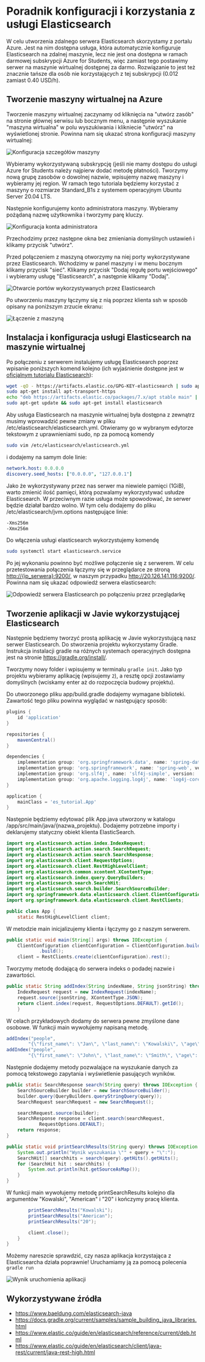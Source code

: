 # Poradnik konfiguracji i korzystania z usługi Elasticsearch

W celu utworzenia zdalnego serwera Elasticsearch skorzystamy z portalu Azure. Jest na nim dostępna usługa, która automatycznie konfiguruje Elasticsearch na zdalnej maszynie, lecz nie jest ona dostępna w ramach darmowej subskrypcji Azure for Students, więc zamiast tego postawimy serwer na maszynie wirtualnej dostępnej za darmo. Rozwiązanie to jest też znacznie tańsze dla osób nie korzystających z tej subskrypcji (0.012 zamiast 0.40 USD/h).

## Tworzenie maszyny wirtualnej na Azure

Tworzenie maszyny wirtualnej zaczynamy od kliknięcia na "utwórz zasób" na stronie głównej serwisu lub bocznym menu, a następnie wyszukanie "maszyna wirtualna" w polu wyszukiwania i klikniecie "utwórz" na wyświetlonej stronie. Powinna nam się ukazać strona konfiguracji maszyny wirtualnej:

![Konfiguracja szczegółów maszyny](images/config1.png)

Wybieramy wykorzystywaną subskrypcję (jeśli nie mamy dostępu do usługi Azure for Students należy najpierw dodać metodę płatności). Tworzymy nową grupę zasobów o dowolnej nazwie, wpisujemy nazwę maszyny i wybieramy jej region. W ramach tego tutoriala będziemy korzystać z maszyny o rozmiarze Standard_B1s z systemem operacyjnym Ubuntu Server 20.04 LTS.

Następnie konfigurujemy konto administratora maszyny. Wybieramy pożądaną nazwę użytkownika i tworzymy parę kluczy.

![Konfiguracja konta administratora](images/config2.png)

Przechodzimy przez następne okna bez zmieniania domyślnych ustawień i klikamy przycisk "utwórz".

Przed połączeniem z maszyną otworzymy na niej porty wykorzystywane przez Elasticsearch. Wchodzimy w panel maszyny i w menu bocznym klikamy przycisk "sieć". Klikamy przycisk "Dodaj regułę portu wejściowego" i wybieramy usługę "Elasticsearch", a następnie klikamy "Dodaj".

![Otwarcie portów wykorzystywanych przez Elasticsearch](images/port_open.png)

Po utworzeniu maszyny łączymy się z nią poprzez klienta ssh w sposób opisany na poniższym zrzucie ekranu:

![Łączenie z maszyną](images/connection.png)

## Instalacja i konfiguracja usługi Elasticsearch na maszynie wirtualnej

Po połączeniu z serwerem instalujemy usługę Elasticsearch poprzez wpisanie poniższych komend kolejno (ich wyjaśnienie dostępne jest w [oficjalnym tutorialu Elasticsearch](https://www.elastic.co/guide/en/elasticsearch/reference/current/deb.html)):

```bash
wget -qO - https://artifacts.elastic.co/GPG-KEY-elasticsearch | sudo apt-key add -
sudo apt-get install apt-transport-https
echo "deb https://artifacts.elastic.co/packages/7.x/apt stable main" | sudo tee /etc/apt/sources.list.d/elastic-7.x.list
sudo apt-get update && sudo apt-get install elasticsearch
```

Aby usługa Elasticsearch na maszynie wirtualnej była dostępna z zewnątrz musimy wprowadzić pewne zmiany w pliku /etc/elasticsearch/elasticsearch.yml. Otwieramy go w wybranym edytorze tekstowym z uprawnieniami sudo, np za pomocą komendy

```bash
sudo vim /etc/elasticsearch/elasticsearch.yml
```

i dodajemy na samym dole linie:

```yml
network.host: 0.0.0.0
discovery.seed_hosts: ["0.0.0.0", "127.0.0.1"]
```

Jako że wykorzystywany przez nas serwer ma niewiele pamięci (1GiB), warto zmienić ilość pamięci, którą pozwalamy wykorzystywać usłudze Elasticsearch. W przeciwnym razie usługa może spowodować, że serwer będzie działał bardzo wolno. W tym celu dodajemy do pliku /etc/elasticsearch/jvm.options następujące linie:

```bash
-Xms256m
-Xmx256m
```

Do włączenia usługi elasticsearch wykorzystujemy komendę

```bash
sudo systemctl start elasticsearch.service
```

Po jej wykonaniu powinno być możliwe połączenie się z serwerem. W celu przetestowania połączenia łączymy się w przeglądarce ze stroną <http://{ip_serwera}:9200/>, w naszym przypadku <http://20.126.141.116:9200/>. Powinna nam się ukazać odpowiedź serwera elasticsearch:

![Odpowiedź serwera Elasticsearch po połączeniu przez przeglądarkę](images/browser_response.png)

## Tworzenie aplikacji w Javie wykorzystującej Elasticsearch

Następnie będziemy tworzyć prostą aplikację w Javie wykorzystującą nasz serwer Elasticsearch. Do stworzenia projektu wykorzystamy Gradle. Instrukcja instalacji gradle na różnych systemach operacyjnych dostępna jest na stronie <https://gradle.org/install/>.

Tworzymy nowy folder i wpisujemy w terminalu `gradle init`. Jako typ projektu wybieramy aplikację (wpisujemy `2`), a resztę opcji zostawiamy domyślnych (wciskamy enter aż do rozpoczęcia budowy projektu).

Do utworzonego pliku app/build.gradle dodajemy wymagane biblioteki. Zawartość tego pliku powinna wyglądać w następujący sposób:

```groovy
plugins {
    id 'application'
}

repositories {
    mavenCentral()
}

dependencies {
    implementation group: 'org.springframework.data', name: 'spring-data-elasticsearch', version: '4.3.0'
    implementation group: 'org.springframework', name: 'spring-web', version: '5.3.14'
    implementation group: 'org.slf4j', name: 'slf4j-simple', version: '1.7.32'
    implementation group: 'org.apache.logging.log4j', name: 'log4j-core', version: '2.16.0'
}

application {
    mainClass = 'es_tutorial.App'
}
```

Następnie będziemy edytować plik App.java utworzony w katalogu /app/src/main/java/{nazwa_projektu}. Dodajemy potrzebne importy i deklarujemy statyczny obiekt klienta ElasticSearch.

```java
import org.elasticsearch.action.index.IndexRequest;
import org.elasticsearch.action.search.SearchRequest;
import org.elasticsearch.action.search.SearchResponse;
import org.elasticsearch.client.RequestOptions;
import org.elasticsearch.client.RestHighLevelClient;
import org.elasticsearch.common.xcontent.XContentType;
import org.elasticsearch.index.query.QueryBuilders;
import org.elasticsearch.search.SearchHit;
import org.elasticsearch.search.builder.SearchSourceBuilder;
import org.springframework.data.elasticsearch.client.ClientConfiguration;
import org.springframework.data.elasticsearch.client.RestClients;

public class App {
    static RestHighLevelClient client;
```

W metodzie main inicjalizujemy klienta i łączymy go z naszym serwerem.

```java
public static void main(String[] args) throws IOException {
    ClientConfiguration clientConfiguration = ClientConfiguration.builder().connectedTo("20.126.141.116:9200")
            .build();
    client = RestClients.create(clientConfiguration).rest();
```

Tworzymy metodę dodającą do serwera indeks o podadej nazwie i zawartości.

```java
public static String addIndex(String indexName, String jsonString) throws IOException {
    IndexRequest request = new IndexRequest(indexName);
    request.source(jsonString, XContentType.JSON);
    return client.index(request, RequestOptions.DEFAULT).getId();
    }
```

W celach przykładowych dodamy do serwera pewne zmyślone dane osobowe. W funkcji main wywołujemy napisaną metodę.

```java
addIndex("people",
        "{\"first_name\": \"Jan\", \"last_name\": \"Kowalski\", \"age\": 20, \"nationality\": \"Polish\"}");
addIndex("people",
        "{\"first_name\": \"John\", \"last_name\": \"Smith\", \"age\": 30, \"nationality\": \"American\"}");
```

Następnie dodajemy metody pozwalające na wyszukanie danych za pomocą tekstowego zapytania i wyświetlenie pasujących wyników.

```java
public static SearchResponse search(String query) throws IOException {
    SearchSourceBuilder builder = new SearchSourceBuilder();
    builder.query(QueryBuilders.queryStringQuery(query));
    SearchRequest searchRequest = new SearchRequest();

    searchRequest.source(builder);
    SearchResponse response = client.search(searchRequest,
            RequestOptions.DEFAULT);
    return response;
}

public static void printSearchResults(String query) throws IOException {
    System.out.println("Wynik wyszukania \"" + query + "\":");
    SearchHit[] searchhits = search(query).getHits().getHits();
    for (SearchHit hit : searchhits) {
        System.out.println(hit.getSourceAsMap());
    }
}
```

W funkcji main wywołujemy metodę printSearchResults kolejno dla argumentów "Kowalski", "American" i "20" i kończymy pracę klienta.

```java
        printSearchResults("Kowalski");
        printSearchResults("American");
        printSearchResults("20");

        client.close();
    }
}
```

Możemy nareszcie sprawdzić, czy nasza aplikacja korzystająca z Elasticsearcha działa poprawnie! Uruchamiamy ją za pomocą polecenia `gradle run`

![Wynik uruchomienia aplikacji](images/app_run.png)

## Wykorzystywane źródła

- <https://www.baeldung.com/elasticsearch-java>
- <https://docs.gradle.org/current/samples/sample_building_java_libraries.html>
- <https://www.elastic.co/guide/en/elasticsearch/reference/current/deb.html>
- <https://www.elastic.co/guide/en/elasticsearch/client/java-rest/current/java-rest-high.html>
